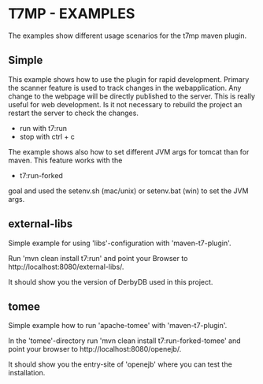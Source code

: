T7MP - EXAMPLES
===============

The examples show different usage scenarios for the t7mp maven plugin.


## Simple ##

This example shows how to use the plugin for rapid development. Primary the scanner feature is used to track changes
in the webapplication. Any change to the webpage will be directly published to the server. This is really useful
for web development. Is it not necessary to rebuild the project an restart the server to check the changes.

* run with t7:run
* stop with ctrl + c

The example shows also how to set different JVM args for tomcat than for maven. This feature works with the

* t7:run-forked

goal and used the setenv.sh (mac/unix) or setenv.bat (win) to set the JVM args.


## external-libs ##

Simple example for using 'libs'-configuration with 'maven-t7-plugin'.

Run 'mvn clean install t7:run' and point your Browser to http://localhost:8080/external-libs/.

It should show you the version of DerbyDB used in this project.


## tomee ##

Simple example how to run 'apache-tomee' with 'maven-t7-plugin'.

In the 'tomee'-directory run 'mvn clean install t7:run-forked-tomee' and point your browser to http://localhost:8080/openejb/.

It should show you the entry-site of 'openejb' where you can test the installation.
